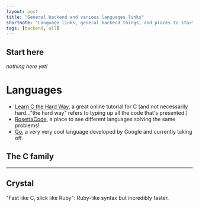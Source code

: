 ```yaml
---
layout: post
title: "General backend and various languages links"
shortnote: "Language links, general backend things, and places to start getting a sense of backend computing."
tags: [backend, all]
---
```


## Start here
*nothing here yet!*

# Languages
* [Learn C the Hard Way](http://c.learncodethehardway.org/book/), a great online tutorial for C (and not necessarily hard..."the hard way" refers to typing up all the code that's presented.)
* [RosettaCode](http://rosettacode.org/wiki/Rosetta_Code), a place to see different languages solving the same problems!
* [Go](https://golang.org/doc/), a very very cool language developed by Google and currently taking off.

## The C family


<hr>

## Crystal
"Fast like C, slick like Ruby": Ruby-like syntax but incredibly faster.

